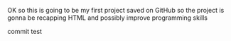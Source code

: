 OK so this is going to be my first project 
saved on GitHub
so the project is gonna be recapping HTML 
and possibly improve programming skills 

commit test